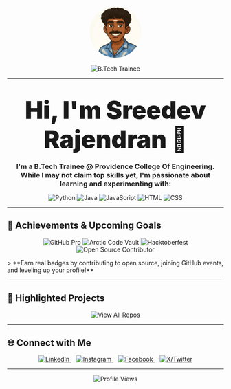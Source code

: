 <!-- Profile README for sreedevrajendran -->

<p align="center">
  <!-- Replace with your actual profile picture if you add profile.jpg to the repo -->
  <img src="profile.jpg" width="120" height="120" style="border-radius:50%" alt="Profile Photo" />
</p>

<p align="center">
  <img src="https://img.shields.io/badge/B.Tech%20Trainee-Providence%20College%20of%20Engineering-blue" alt="B.Tech Trainee" />
</p>

---

<div align="center">

# <span style="font-weight:900; font-size:2em;">Hi, I'm Sreedev Rajendran 👋</span>

</div>

<div align="center">

**<span style="font-size:1.15em; font-weight:bold; color:#222;">I'm a B.Tech Trainee @ Providence College Of Engineering. While I may not claim top skills yet, I'm passionate about learning and experimenting with:</span>**

</div>

<p align="center">
  <img src="https://cdn.jsdelivr.net/gh/devicons/devicon/icons/python/python-original.svg" width="40" alt="Python" />
  <img src="https://cdn.jsdelivr.net/gh/devicons/devicon/icons/java/java-original.svg" width="40" alt="Java" />
  <img src="https://cdn.jsdelivr.net/gh/devicons/devicon/icons/javascript/javascript-original.svg" width="40" alt="JavaScript" />
  <img src="https://cdn.jsdelivr.net/gh/devicons/devicon/icons/html5/html5-original.svg" width="40" alt="HTML" />
  <img src="https://cdn.jsdelivr.net/gh/devicons/devicon/icons/css3/css3-original.svg" width="40" alt="CSS" />
</p>

---

## 🏅 Achievements & Upcoming Goals

<p align="center">
  <img src="https://img.shields.io/badge/GitHub%20Pro-Not%20Yet-inactive.svg?style=for-the-badge" alt="GitHub Pro" />
  <img src="https://img.shields.io/badge/Arctic%20Code%20Vault-No%20Badge-inactive.svg?style=for-the-badge" alt="Arctic Code Vault" />
  <img src="https://img.shields.io/badge/Hacktoberfest-Join%20in%20October-orange?style=for-the-badge" alt="Hacktoberfest" />
  <img src="https://img.shields.io/badge/Open%20Source%20Contributor-Goal-blue?style=for-the-badge" alt="Open Source Contributor" />
</p>
> **Earn real badges by contributing to open source, joining GitHub events, and leveling up your profile!**

---

## 🚀 Highlighted Projects

<p align="center">
  <a href="https://github.com/sreedevrajendran?tab=repositories">
    <img src="https://img.shields.io/badge/View%20All%20Repositories-Click%20Here-green?logo=github" alt="View All Repos"/>
  </a>
</p>

---

## 🌐 Connect with Me

<p align="center">
  <a href="https://www.linkedin.com/in/sreedev-rajendran-3296b5321?utm_source=share&utm_campaign=share_via&utm_content=profile&utm_medium=android_app" target="_blank">
    <img src="https://cdn.jsdelivr.net/gh/devicons/devicon/icons/linkedin/linkedin-original.svg" width="40" alt="LinkedIn" />
  </a>
  &nbsp;&nbsp;
  <a href="https://www.instagram.com/sreedev.me?igsh=Yno5NGk4aTFncDN3" target="_blank">
    <img src="https://cdn.jsdelivr.net/gh/devicons/devicon/icons/instagram/instagram-original.svg" width="40" alt="Instagram" />
  </a>
  &nbsp;&nbsp;
  <a href="https://www.facebook.com/share/1BAWWQskDa/" target="_blank">
    <img src="https://cdn.jsdelivr.net/gh/devicons/devicon/icons/facebook/facebook-original.svg" width="40" alt="Facebook" />
  </a>
  &nbsp;&nbsp;
  <a href="https://x.com/HeyItsSreedev?t=2w5-nMS8gX4CCms-AouJAg&s=08" target="_blank">
    <img src="https://cdn.jsdelivr.net/gh/devicons/devicon/icons/twitter/twitter-original.svg" width="40" alt="X/Twitter" />
  </a>
</p>

---

<p align="center">
  <img src="https://komarev.com/ghpvc/?username=sreedevrajendran&style=flat-square" alt="Profile Views"/>
</p>
